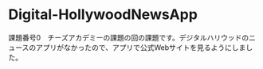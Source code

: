 # Digital-HollywoodNewsApp
課題番号0　チーズアカデミーの課題の回の課題です。デジタルハリウッドのニュースのアプリがなかったので、アプリで公式Webサイトを見るようにしました。
